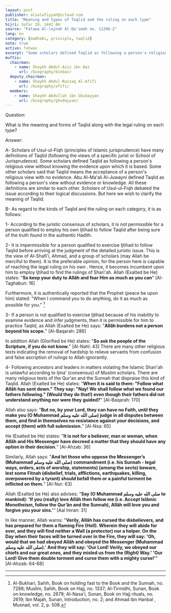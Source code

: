 ```yaml
---
layout: post
publisher: alsalafiyyah@icloud.com
title: "Meaning and types of Taqlid and the ruling on each type"
hijri: Safar 28, 1442 AH
source: "Fatawa Al-lajnah Al-Da'imah no. 11296-2"
lang: en
category: [madhabs, principle, taqlid]
note: true
active: fatwas
excerpt: "Some scholars defined Taqlid as following a person's religious view without knowing the evidence upon which it is based. Some other scholars said that Taqlid means the acceptance of a person's religious view with no evidence."
muftis:
  chairman: 
    - name: Shaykh Abdul-Aziz ibn Baz
      url: /biography/binbaz/
  deputy_chairman:
    - name: Shaykh Abdul-Razzaq Al-Afifi
      url: /biography/afifi/
  members: 
    - name: Shaykh Abdullah ibn Ghudayyan
      url: /biography/ghudayyan/
---
```


Question:

What is the meaning and forms of Taqlid along with the legal ruling on each type? 

Answer:

A- Scholars of Usul-ul-Fiqh (principles of Islamic jurisprudence) have many definitions of Taqlid (following the views of a specific jurist or School of Jurisprudence). Some scholars defined Taqlid as following a person's religious view without knowing the evidence upon which it is based. Some other scholars said that Taqlid means the acceptance of a person's religious view with no evidence. Abu Al-Ma'ali Al-Juwayni defined Taqlid as following a person's view without evidence or knowledge. All these definitions are similar to each other. Scholars of Usul-ul-Fiqh debated the issue according to their logical discussions. But here we wish to clarify the meaning of Taqlid. 

B- As regard to the kinds of Taqlid and the ruling on each category, it is as follows:

1- According to the juristic consensus of scholars, it is not permissible for a person qualified to employ his own Ijtihad to follow Taqlid after being sure of the truth found in the authentic Hadith. 

2- It is impermissible for a person qualified to exercise Ijtihad to follow Taqlid before arriving at the judgment of the detailed juristic issue. This is the view of Al-Shafi'i, Ahmad, and a group of scholars (may Allah be merciful to them). It is the preferable opinion, for the person here is capable of reaching the legal ruling on his own . Hence, it becomes incumbent upon him to employ Ijtihad to find the rulings of Shari'ah. Allah (Exalted be He) states: "**So keep your duty to Allâh and fear Him as much as you can**" [Al-Taghabun: 16]

Furthermore, it is authentically reported that the Prophet (peace be upon him) stated: "When I command you to do anything, do it as much as possible for you." [^1]

3- If a person is not qualified to exercise Ijtihad because of his inability to examine evidence and infer judgments, then it is permissible for him to practice Taqlid, as Allah (Exalted be He) says: "**Allâh burdens not a person beyond his scope.**" [Al-Baqarah: 286] 

In addition Allah (Glorified be He) states: "**So ask the people of the Scripture, if you do not know.**" [Al-Nahl: 43] There are many other religious texts indicating the removal of hardship to relieve servants from confusion and false ascription of rulings to Allah ignorantly. 

4- Following ancestors and leaders in matters violating the Islamic Shari'ah is unlawful according to Ijma' (consensus) of Muslim scholars. There are many religious texts of the Qur'an and the Sunnah that dispraise this kind of Taqlid. Allah (Exalted be He) states: "**When it is said to them: "Follow what Allâh has sent down." They say: "Nay! We shall follow what we found our fathers following." (Would they do that!) even though their fathers did not understand anything nor were they guided?**" [Al-Baqarah: 170] 

Allah also says: "**But no, by your Lord, they can have no Faith, until they make you (O Muhammad صلى الله عليه وسلم) judge in all disputes between them, and find in themselves no resistance against your decisions, and accept (them) with full submission.**" [Al-Nsa: 65]

He (Exalted be He) states: "**It is not for a believer, man or woman, when Allâh and His Messenger have decreed a matter that they should have any option in their decision.**" [Al-Ahzab: 36] 

Similarly, Allah says: "**And let those who oppose the Messenger’s (Muhammad صلى الله عليه وسلم) commandment (i.e. his Sunnah - legal ways, orders, acts of worship, statements) (among the sects) beware, lest some Fitnah (disbelief, trials, afflictions, earthquakes, killing, overpowered by a tyrant) should befall them or a painful torment be inflicted on them.**" [Al-Nur: 63]

Allah (Exalted be He) also advises: "**Say (O Muhammad صلى الله عليه وسلم to mankind): 'If you (really) love Allâh then follow me (i.e. Accept Islâmic Monotheism, follow the Qur’ân and the Sunnah), Allâh will love you and forgive you your sins.'**" [Aal Imran: 31]

In like manner, Allah warns: "**Verily, Allâh has cursed the disbelievers, and has prepared for them a flaming Fire (Hell). Wherein they will abide for ever, and they will find neither a Walî (a protector) nor a helper. On the Day when their faces will be turned over in the Fire, they will say: 'Oh, would that we had obeyed Allâh and obeyed the Messenger (Muhammad صلى الله عليه وسلم).' And they will say: 'Our Lord! Verily, we obeyed our chiefs and our great ones, and they misled us from the (Right) Way.' 'Our Lord! Give them double torment and curse them with a mighty curse!'**" [Al-Ahzab: 64-68]

---

[^1]: Al-Bukhari, Sahih, Book on holding fast to the Book and the Sunnah, no. 7288; Muslim, Sahih, Book on Hajj, no. 1337; Al-Tirmidhi, Sunan, Book on knowledge, no. 2679; Al-Nasa'i, Sunan, Book on Hajj rituals, no. 2619; Ibn Majah, Sunan, Introduction, no. 2; and Ahmad ibn Hanbal , Musnad, vol. 2, p. 508.
